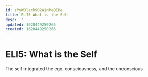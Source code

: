 ```yaml
---
id: zPyWDlzck9O2WjnMeQIHe
title: ELI5 What is the Self
desc: ''
updated: 1628449250266
created: 1628449250266
---
```

# ELI5: What is the Self
The self integrated the ego, consciousness, and the unconscious
